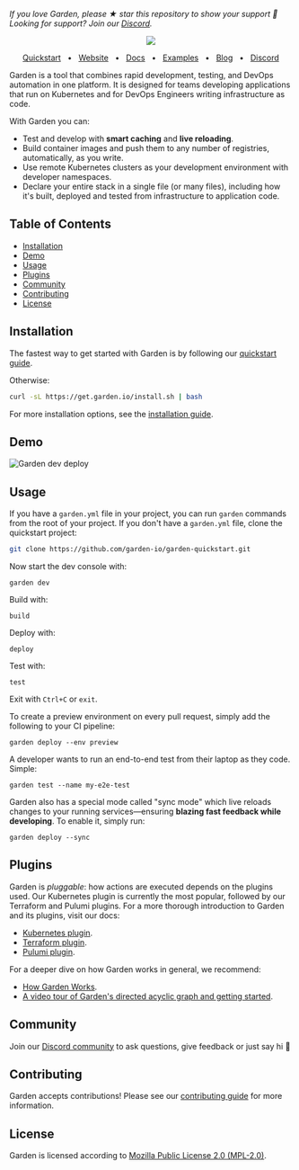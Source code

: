 _If you love Garden, please ★ star this repository to show your support :green_heart: Looking for support? Join our [Discord](go.garden.io/garden)._

<p align="center">
  <img src="https://github.com/garden-io/garden/assets/59834693/f62a04cb-44bc-4dd4-8426-398b6cd846fd" align="center">
</p>
<div align="center">
  <a href="https://docs.garden.io/basics/5-min-quickstart/?utm_source=github">Quickstart</a>
  <span>&nbsp;&nbsp;•&nbsp;&nbsp;</span>
  <a href="https://garden.io/?utm_source=github">Website</a>
  <span>&nbsp;&nbsp;•&nbsp;&nbsp;</span>
  <a href="https://docs.garden.io/?utm_source=github">Docs</a>
  <span>&nbsp;&nbsp;•&nbsp;&nbsp;</span>
  <a href="https://github.com/garden-io/garden/tree/0.12.56/examples">Examples</a>
  <span>&nbsp;&nbsp;•&nbsp;&nbsp;</span>
  <a href="https://garden.io/blog/?utm_source=github">Blog</a>
  <span>&nbsp;&nbsp;•&nbsp;&nbsp;</span>
  <a href="go.garden.io/discord">Discord</a>
</div>

Garden is a tool that combines rapid development, testing, and DevOps automation in one platform. It is designed for teams developing applications that run on Kubernetes and for DevOps Engineers writing infrastructure as code.

With Garden you can:

- Test and develop with **smart caching** and **live reloading**.
- Build container images and push them to any number of registries, automatically, as you write.
- Use remote Kubernetes clusters as your development environment with developer namespaces.
- Declare your entire stack in a single file (or many files), including how it's built, deployed and tested from infrastructure to application code.

## Table of Contents

- [Installation](#installation)
- [Demo](#demo)
- [Usage](#usage)
- [Plugins](#plugins)
- [Community](#community)
- [Contributing](#contributing)
- [License](#license)

## Installation

The fastest way to get started with Garden is by following our [quickstart guide](https://docs.garden.io/basics/quickstart).

Otherwise:

```sh
curl -sL https://get.garden.io/install.sh | bash
```

For more installation options, see the [installation guide](https://docs.garden.io/basics/installation).

## Demo

![Garden dev deploy](https://raw.githubusercontent.com/ShankyJS/garden-quickstart-content/d8095ad1a8615edf49e721b8afcd901f3056e127/dev-mode.gif)


## Usage

If you have a `garden.yml` file in your project, you can run `garden` commands from the root of your project. If you don't have a `garden.yml` file, clone the quickstart project:

```sh
git clone https://github.com/garden-io/garden-quickstart.git
```

Now start the dev console with:

```console
garden dev
```

Build with:

```console
build
```

Deploy with:

```console
deploy
```

Test with:

```console
test
```

Exit with `Ctrl+C` or `exit`.

To create a preview environment on every pull request, simply add the following to your CI pipeline:

```console
garden deploy --env preview
```

A developer wants to run an end-to-end test from their laptop as they code. Simple:

```console
garden test --name my-e2e-test
```

Garden also has a special mode called "sync mode" which live reloads changes to your running services—ensuring **blazing fast feedback while developing**. To enable it, simply run:

```console
garden deploy --sync
```

## Plugins

Garden is *pluggable*: how actions are executed depends on the plugins used. Our Kubernetes plugin is currently the most popular, followed by our Terraform and Pulumi plugins. For a more thorough introduction to Garden and its plugins, visit our docs:

- [Kubernetes plugin](https://docs.garden.io/guides/remote-kubernetes).
- [Terraform plugin](https://docs.garden.io/terraform-plugin/about).
- [Pulumi plugin](https://docs.garden.io/pulumi-plugin/about).

For a deeper dive on how Garden works in general, we recommend:

- [How Garden Works](https://docs.garden.io/basics/how-garden-works).
- [A video tour of Garden's directed acyclic graph and getting started](https://www.youtube.com/watch?app=desktop&v=3gMJWGV0WE8).

## Community

Join our [Discord community](go.garden.io/discord) to ask questions, give feedback or just say hi 🙂

## Contributing

Garden accepts contributions! Please see our [contributing guide](CONTRIBUTING.md) for more information.

## License

Garden is licensed according to [Mozilla Public License 2.0 (MPL-2.0)](https://github.com/garden-io/garden/blob/main/LICENSE.md).

